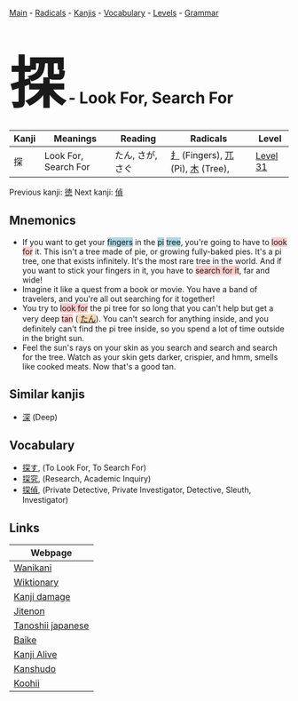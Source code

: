 <style> bigfont {font-size: 100px}</style>
[Main](../index.md) -
[Radicals](../radicals.md) -
[Kanjis](../kanjis.md) -
[Vocabulary](../vocabulary.md) -
[Levels](../levels.md) -
[Grammar](../grammar.md)
# <bigfont> 探</bigfont> - Look For, Search For 

| Kanji | Meanings | Reading | Radicals | Level |
| --- | --- | --- | --- | --- |
| 探 | Look For, Search For | たん, さが, さぐ | [扌](../radicals/扌.md) (Fingers), [兀](../radicals/兀.md) (Pi), [木](../radicals/木.md) (Tree),  | [Level 31](../levels/wk_level31.md) |

Previous kanji: [徳](徳.md) Next kanji: [偵](偵.md) 

## Mnemonics
 * If you want to get your <span style="background-color:#ADD8E6"> fingers</span> in the <span style="background-color:#ADD8E6"> pi</span> <span style="background-color:#ADD8E6"> tree</span>, you're going to have to <span style="background-color:#ffcccb"> look for</span> it. This isn't a tree made of pie, or growing fully-baked pies. It's a pi tree, one that exists infinitely. It's the most rare tree in the world. And if you want to stick your fingers in it, you have to <span style="background-color:#ffcccb"> search for it</span>, far and wide!
* Imagine it like a quest from a book or movie. You have a band of travelers, and you're all out searching for it together!
* You try to <span style="background-color:#ffcccb"> look for</span> the pi tree for so long that you can't help but get a very deep <span style="background-color:#ffcccb"> tan</span> (<span style="background-color:#fed8b1"> [たん](https://jisho.org/search/たん)</span>). You can't search for anything inside, and you definitely can't find the pi tree inside, so you spend a lot of time outside in the bright sun.
* Feel the sun's rays on your skin as you search and search and search for the tree. Watch as your skin gets darker, crispier, and hmm, smells like cooked meats. Now that's a good tan.


## Similar kanjis
 * [深](深.md) (Deep)


## Vocabulary
 * [探す](../vocabulary/探.md), (To Look For, To Search For)
* [探究](../vocabulary/探.md), (Research, Academic Inquiry)
* [探偵](../vocabulary/探.md), (Private Detective, Private Investigator, Detective, Sleuth, Investigator)



## Links 

| Webpage |
| --- |
| [Wanikani          ](https://www.wanikani.com/kanji/探) |
| [Wiktionary        ](https://en.wiktionary.org/wiki/探) |
| [Kanji damage      ](http://www.kanjidamage.com/kanji/search?utf8=✓&q=探) |
| [Jitenon           ](https://jitenon.com/kanji/探) |
| [Tanoshii japanese ](https://www.tanoshiijapanese.com/dictionary/kanji.cfm?k=探) |
| [Baike             ](https://baike.baidu.com/item/探) |
| [Kanji Alive       ](https://app.kanjialive.com/探) |
| [Kanshudo          ](https://www.kanshudo.com/searchmn?q=探) |
| [Koohii            ](https://kanji.koohii.com/study/kanji/探) |

